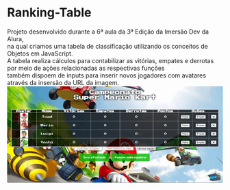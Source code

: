 # Ranking-Table
Projeto desenvolvido durante a 6ª aula da 3ª Edição da Imersão Dev da Alura, <br>na qual criamos uma tabela de classificação utilizando os conceitos de Objetos em JavaScript. <br>
A tabela realiza cálculos para contabilizar as vitórias, empates e derrotas por meio de ações relacionadas as respectivas funções<br>
também dispoem de inputs para inserir novos jogadores com avatares através da insersão da URL da imagem.
<img src="img/preview.gif">
